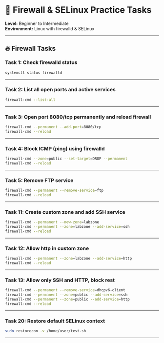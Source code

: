 # 🔐 Firewall & SELinux Practice Tasks

**Level:** Beginner to Intermediate  
**Environment:** Linux with firewalld & SELinux

---

## 🔥 Firewall Tasks

### Task 1: Check firewalld status
```bash
systemctl status firewalld
```

---

### Task 2: List all open ports and active services
```bash
firewall-cmd --list-all
```

---

### Task 3: Open port 8080/tcp permanently and reload firewall
```bash
firewall-cmd --permanent --add-port=8080/tcp
firewall-cmd --reload
```

---

### Task 4: Block ICMP (ping) using firewalld
```bash
firewall-cmd --zone=public --set-target=DROP --permanent
firewall-cmd --reload
```

---

### Task 5: Remove FTP service
```bash
firewall-cmd --permanent --remove-service=ftp
firewall-cmd --reload
```

---

### Task 11: Create custom zone and add SSH service
```bash
firewall-cmd --permanent --new-zone=labzone
firewall-cmd --permanent --zone=labzone --add-service=ssh
firewall-cmd --reload
```

---

### Task 12: Allow http in custom zone
```bash
firewall-cmd --permanent --zone=labzone --add-service=http
firewall-cmd --reload
```

---

### Task 13: Allow only SSH and HTTP, block rest
```bash
firewall-cmd --permanent --remove-service=dhcpv6-client
firewall-cmd --permanent --zone=public --add-service=ssh
firewall-cmd --permanent --zone=public --add-service=http
firewall-cmd --reload
```
---


### Task 20: Restore default SELinux context
```bash
sudo restorecon -v /home/user/test.sh
```

---

